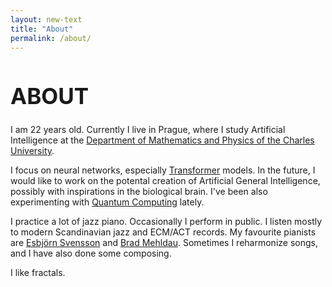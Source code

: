 ```yaml
---
layout: new-text
title: "About"
permalink: /about/
---
```


<h1 style="font-size: 250%">ABOUT</h1>


I am 22 years old. Currently I live in Prague,
where I study Artificial Intelligence at the [Department of Mathematics and Physics of the Charles University](https://www.mff.cuni.cz/).


I focus on neural networks, especially [Transformer](https://arxiv.org/abs/1706.03762) models.
In the future, I would like to
work on the potental creation of Artificial General Intelligence,
possibly with inspirations in the biological brain. 
I've been also experimenting with [Quantum Computing](https://github.com/patztablook22/jaq) lately.

I practice a lot of jazz piano. Occasionally I perform in public. 
I listen mostly to modern Scandinavian jazz and ECM/ACT records.
My favourite pianists are
[Esbjörn Svensson](https://en.wikipedia.org/wiki/Esbj%C3%B6rn_Svensson)
and 
[Brad Mehldau](https://en.wikipedia.org/wiki/Brad_Mehldau).
Sometimes I reharmonize songs, and I have also done some composing.

I like fractals.
